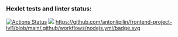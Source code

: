 ### Hexlet tests and linter status:
[![Actions Status](https://github.com/antonlipilin/frontend-project-lvl1/workflows/hexlet-check/badge.svg)](https://github.com/antonlipilin/frontend-project-lvl1/actions)
<a href="https://codeclimate.com/github/codeclimate/codeclimate/maintainability"><img src="https://api.codeclimate.com/v1/badges/a99a88d28ad37a79dbf6/maintainability" /></a>
https://github.com/antonlipilin/frontend-project-lvl1/blob/main/.github/workflows/nodejs.yml/badge.svg
